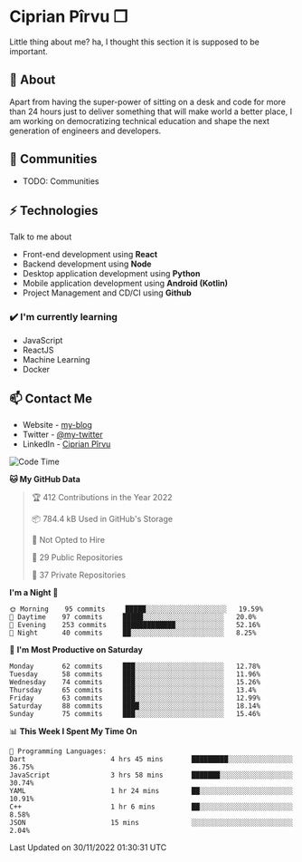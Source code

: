# Ciprian Pîrvu ❐

Little thing about me? ha, I thought this section it is supposed to be important.

## 🧐 About

Apart from having the super-power of sitting on a desk and code for more than 24 hours just to deliver something that will make world a better place, I am working on democratizing technical education and shape the next generation of engineers and developers.

## 👯 Communities

-   TODO: Communities

## ⚡ Technologies

Talk to me about

-   Front-end development using **React**
-   Backend development using **Node**
-   Desktop application development using **Python**
-   Mobile application development using **Android (Kotlin)**
-   Project Management and CD/CI using **Github**

### ✔️ I'm currently learning

-   JavaScript
-   ReactJS
-   Machine Learning
-   Docker

## 📫 Contact Me

-   Website - [my-blog]()
-   Twitter - [@my-twitter]()
-   LinkedIn - [Ciprian Pîrvu](https://www.linkedin.com/in/p%C3%AErvu-ciprian-cristian-4415991b1/)

<!--START_SECTION:waka-->
![Code Time](http://img.shields.io/badge/Code%20Time-1%2C374%20hrs%2056%20mins-blue)

**🐱 My GitHub Data** 

> 🏆 412 Contributions in the Year 2022
 > 
> 📦 784.4 kB Used in GitHub's Storage 
 > 
> 🚫 Not Opted to Hire
 > 
> 📜 29 Public Repositories 
 > 
> 🔑 37 Private Repositories  
 > 
**I'm a Night 🦉** 

```text
🌞 Morning    95 commits     █████░░░░░░░░░░░░░░░░░░░░   19.59% 
🌆 Daytime    97 commits     █████░░░░░░░░░░░░░░░░░░░░   20.0% 
🌃 Evening    253 commits    █████████████░░░░░░░░░░░░   52.16% 
🌙 Night      40 commits     ██░░░░░░░░░░░░░░░░░░░░░░░   8.25%

```
📅 **I'm Most Productive on Saturday** 

```text
Monday       62 commits     ███░░░░░░░░░░░░░░░░░░░░░░   12.78% 
Tuesday      58 commits     ███░░░░░░░░░░░░░░░░░░░░░░   11.96% 
Wednesday    74 commits     ███░░░░░░░░░░░░░░░░░░░░░░   15.26% 
Thursday     65 commits     ███░░░░░░░░░░░░░░░░░░░░░░   13.4% 
Friday       63 commits     ███░░░░░░░░░░░░░░░░░░░░░░   12.99% 
Saturday     88 commits     ████░░░░░░░░░░░░░░░░░░░░░   18.14% 
Sunday       75 commits     ███░░░░░░░░░░░░░░░░░░░░░░   15.46%

```


📊 **This Week I Spent My Time On** 

```text
💬 Programming Languages: 
Dart                     4 hrs 45 mins       █████████░░░░░░░░░░░░░░░░   36.75% 
JavaScript               3 hrs 58 mins       ███████░░░░░░░░░░░░░░░░░░   30.74% 
YAML                     1 hr 24 mins        ██░░░░░░░░░░░░░░░░░░░░░░░   10.91% 
C++                      1 hr 6 mins         ██░░░░░░░░░░░░░░░░░░░░░░░   8.58% 
JSON                     15 mins             ░░░░░░░░░░░░░░░░░░░░░░░░░   2.04%

```


 Last Updated on 30/11/2022 01:30:31 UTC
<!--END_SECTION:waka-->
